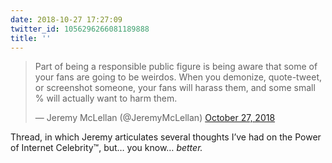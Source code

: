 ```yaml
---
date: 2018-10-27 17:27:09
twitter_id: 1056296266081189888
title: ''
---
```


<blockquote class="twitter-tweet"><p lang="en" dir="ltr">Part of being a responsible public figure is being aware that some of your fans are going to be weirdos. When you demonize, quote-tweet, or screenshot someone, your fans will harass them, and some small % will actually want to harm them.</p>&mdash; Jeremy McLellan (@JeremyMcLellan) <a href="https://twitter.com/JeremyMcLellan/status/1056259430982057984?ref_src=twsrc%5Etfw">October 27, 2018</a></blockquote>
<script async src="https://platform.twitter.com/widgets.js" charset="utf-8"></script>

Thread, in which Jeremy articulates several thoughts I’ve had on the Power of Internet Celebrity™️, but… you know… _better._
